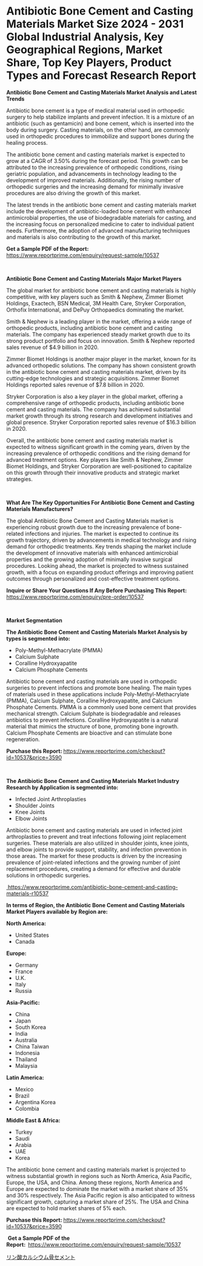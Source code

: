 <p><h1>Antibiotic Bone Cement and Casting Materials Market Size 2024 - 2031 Global Industrial Analysis, Key Geographical Regions, Market Share, Top Key Players, Product Types and Forecast Research Report</h1></p><p><strong>Antibiotic Bone Cement and Casting Materials Market Analysis and Latest Trends</strong></p>
<p><p>Antibiotic bone cement is a type of medical material used in orthopedic surgery to help stabilize implants and prevent infection. It is a mixture of an antibiotic (such as gentamicin) and bone cement, which is inserted into the body during surgery. Casting materials, on the other hand, are commonly used in orthopedic procedures to immobilize and support bones during the healing process.</p><p>The antibiotic bone cement and casting materials market is expected to grow at a CAGR of 3.50% during the forecast period. This growth can be attributed to the increasing prevalence of orthopedic conditions, rising geriatric population, and advancements in technology leading to the development of improved materials. Additionally, the rising number of orthopedic surgeries and the increasing demand for minimally invasive procedures are also driving the growth of this market.</p><p>The latest trends in the antibiotic bone cement and casting materials market include the development of antibiotic-loaded bone cement with enhanced antimicrobial properties, the use of biodegradable materials for casting, and the increasing focus on personalized medicine to cater to individual patient needs. Furthermore, the adoption of advanced manufacturing techniques and materials is also contributing to the growth of this market.</p></p>
<p><strong>Get a Sample PDF of the Report:&nbsp;</strong> <a href="https://www.reportprime.com/enquiry/request-sample/10537">https://www.reportprime.com/enquiry/request-sample/10537</a></p>
<p>&nbsp;</p>
<p><strong>Antibiotic Bone Cement and Casting Materials Major Market Players</strong></p>
<p><p>The global market for antibiotic bone cement and casting materials is highly competitive, with key players such as Smith & Nephew, Zimmer Biomet Holdings, Exactech, BSN Medical, 3M Health Care, Stryker Corporation, Orthofix International, and DePuy Orthopaedics dominating the market.</p><p>Smith & Nephew is a leading player in the market, offering a wide range of orthopedic products, including antibiotic bone cement and casting materials. The company has experienced steady market growth due to its strong product portfolio and focus on innovation. Smith & Nephew reported sales revenue of $4.9 billion in 2020.</p><p>Zimmer Biomet Holdings is another major player in the market, known for its advanced orthopedic solutions. The company has shown consistent growth in the antibiotic bone cement and casting materials market, driven by its cutting-edge technologies and strategic acquisitions. Zimmer Biomet Holdings reported sales revenue of $7.8 billion in 2020.</p><p>Stryker Corporation is also a key player in the global market, offering a comprehensive range of orthopedic products, including antibiotic bone cement and casting materials. The company has achieved substantial market growth through its strong research and development initiatives and global presence. Stryker Corporation reported sales revenue of $16.3 billion in 2020.</p><p>Overall, the antibiotic bone cement and casting materials market is expected to witness significant growth in the coming years, driven by the increasing prevalence of orthopedic conditions and the rising demand for advanced treatment options. Key players like Smith & Nephew, Zimmer Biomet Holdings, and Stryker Corporation are well-positioned to capitalize on this growth through their innovative products and strategic market strategies.</p></p>
<p>&nbsp;</p>
<p><strong>What Are The Key Opportunities For Antibiotic Bone Cement and Casting Materials Manufacturers?</strong></p>
<p><p>The global Antibiotic Bone Cement and Casting Materials market is experiencing robust growth due to the increasing prevalence of bone-related infections and injuries. The market is expected to continue its growth trajectory, driven by advancements in medical technology and rising demand for orthopedic treatments. Key trends shaping the market include the development of innovative materials with enhanced antimicrobial properties and the growing adoption of minimally invasive surgical procedures. Looking ahead, the market is projected to witness sustained growth, with a focus on expanding product offerings and improving patient outcomes through personalized and cost-effective treatment options.</p></p>
<p><strong>Inquire or Share Your Questions If Any Before Purchasing This Report:</strong> <a href="https://www.reportprime.com/enquiry/pre-order/10537">https://www.reportprime.com/enquiry/pre-order/10537</a></p>
<p>&nbsp;</p>
<p><strong>Market Segmentation</strong></p>
<p><strong>The Antibiotic Bone Cement and Casting Materials Market Analysis by types is segmented into:</strong></p>
<p><ul><li>Poly-Methyl-Methacrylate (PMMA)</li><li>Calcium Sulphate</li><li>Coralline Hydroxyapatite</li><li>Calcium Phosphate Cements</li></ul></p>
<p><p>Antibiotic bone cement and casting materials are used in orthopedic surgeries to prevent infections and promote bone healing. The main types of materials used in these applications include Poly-Methyl-Methacrylate (PMMA), Calcium Sulphate, Coralline Hydroxyapatite, and Calcium Phosphate Cements. PMMA is a commonly used bone cement that provides mechanical strength. Calcium Sulphate is biodegradable and releases antibiotics to prevent infections. Coralline Hydroxyapatite is a natural material that mimics the structure of bone, promoting bone ingrowth. Calcium Phosphate Cements are bioactive and can stimulate bone regeneration.</p></p>
<p><strong>Purchase this Report:&nbsp;</strong><a href="https://www.reportprime.com/checkout?id=10537&price=3590">https://www.reportprime.com/checkout?id=10537&price=3590</a></p>
<p>&nbsp;</p>
<p><strong>The Antibiotic Bone Cement and Casting Materials Market Industry Research by Application is segmented into:</strong></p>
<p><ul><li>Infected Joint Arthroplasties</li><li>Shoulder Joints</li><li>Knee Joints</li><li>Elbow Joints</li></ul></p>
<p><p>Antibiotic bone cement and casting materials are used in infected joint arthroplasties to prevent and treat infections following joint replacement surgeries. These materials are also utilized in shoulder joints, knee joints, and elbow joints to provide support, stability, and infection prevention in those areas. The market for these products is driven by the increasing prevalence of joint-related infections and the growing number of joint replacement procedures, creating a demand for effective and durable solutions in orthopedic surgeries.</p></p>
<p><a href="https://www.reportprime.com/antibiotic-bone-cement-and-casting-materials-r10537">&nbsp;https://www.reportprime.com/antibiotic-bone-cement-and-casting-materials-r10537</a></p>
<p><strong>In terms of Region, the Antibiotic Bone Cement and Casting Materials Market Players available by Region are:</strong></p>
<p>
    <p> <strong> North America: </strong>
        <ul>
            <li>United States</li>
            <li>Canada</li>
        </ul>
        </p> 
    <p> <strong> Europe: </strong>
        <ul>
            <li>Germany</li>
            <li>France</li>
            <li>U.K.</li>
            <li>Italy</li>
            <li>Russia</li>
        </ul>
        </p> 
    <p> <strong> Asia-Pacific: </strong>
        <ul>
            <li>China</li>
            <li>Japan</li>
            <li>South Korea</li>
            <li>India</li>
            <li>Australia</li>
            <li>China Taiwan</li>
            <li>Indonesia</li>
            <li>Thailand</li>
            <li>Malaysia</li>
        </ul>
        </p> 
    <p> <strong> Latin America: </strong>
        <ul>
            <li>Mexico</li>
            <li>Brazil</li>
            <li>Argentina Korea</li>
            <li>Colombia</li>
        </ul>
        </p> 
    <p> <strong> Middle East & Africa: </strong>
        <ul>
            <li>Turkey</li>
            <li>Saudi</li>
            <li>Arabia</li>
            <li>UAE</li>
            <li>Korea</li>
        </ul>
    </p>
    </p>
<p><p>The antibiotic bone cement and casting materials market is projected to witness substantial growth in regions such as North America, Asia Pacific, Europe, the USA, and China. Among these regions, North America and Europe are expected to dominate the market with a market share of 35% and 30% respectively. The Asia Pacific region is also anticipated to witness significant growth, capturing a market share of 25%. The USA and China are expected to hold market shares of 5% each.</p></p>
<p><strong>Purchase this Report: </strong><a href="https://www.reportprime.com/checkout?id=10537&price=3590">https://www.reportprime.com/checkout?id=10537&price=3590</a></p>
<p>&nbsp;<strong>Get a Sample PDF of the Report:&nbsp;&nbsp;</strong><a href="https://www.reportprime.com/enquiry/request-sample/10537">https://www.reportprime.com/enquiry/request-sample/10537</a></p>
<p><strong></strong></p>
<p><p><a href="https://github.com/ppmazlotr77499/Market-Research-Report-List-1/blob/main/267158135917.md">リン酸カルシウム骨セメント</a></p></p>